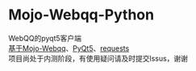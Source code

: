 # Mojo-Webqq-Python
WebQQ的pyqt5客户端  
[基于Mojo-Webqq](https://github.com/sjdy521/Mojo-Webqq)、[PyQt5](https://github.com/baoboa/pyqt5)、[requests](https://github.com/requests/requests)  
项目尚处于内测阶段，有使用疑问请及时提交lssus，谢谢
